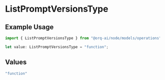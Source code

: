 # ListPromptVersionsType

## Example Usage

```typescript
import { ListPromptVersionsType } from "@orq-ai/node/models/operations";

let value: ListPromptVersionsType = "function";
```

## Values

```typescript
"function"
```